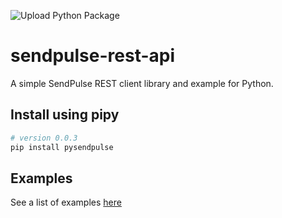 ![Upload Python Package](https://github.com/sendpulse/sendpulse-rest-api-python/workflows/Upload%20Python%20Package/badge.svg?event=release)

# sendpulse-rest-api

A simple SendPulse REST client library and example for Python.

## Install using pipy

```sh
# version 0.0.3
pip install pysendpulse
```

## Examples

See a list of examples [here](https://github.com/sendpulse/sendpulse-rest-api-python/blob/master/pysendpulse/examples/sendpulse-rest-api-example.py)
